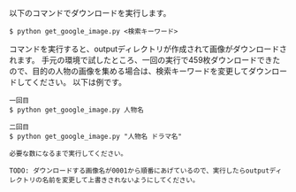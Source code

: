 以下のコマンドでダウンロードを実行します。

```
$ python get_google_image.py <検索キーワード>
```

コマンドを実行すると、outputディレクトリが作成されて画像がダウンロードされます。
手元の環境で試したところ、一回の実行で459枚ダウンロードできたので、目的の人物の画像を集める場合は、検索キーワードを変更してダウンロードしてください。
以下は例です。

```
一回目
$ python get_google_image.py 人物名

二回目
$ python get_google_image.py "人物名 ドラマ名"

必要な数になるまで実行してください。

TODO: ダウンロードする画像名が0001から順番にあげているので、実行したらoutputディレクトリの名前を変更して上書きされないようにしてください。
```

